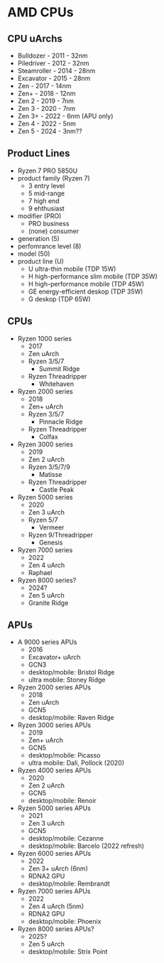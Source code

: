 AMD CPUs
========

## CPU uArchs

- Bulldozer   - 2011 - 32nm
- Piledriver  - 2012 - 32nm
- Steamroller - 2014 - 28nm
- Excavator   - 2015 - 28nm
- Zen         - 2017 - 14nm
- Zen+        - 2018 - 12nm
- Zen 2       - 2019 - 7nm
- Zen 3       - 2020 - 7nm
- Zen 3+      - 2022 - 6nm (APU only)
- Zen 4       - 2022 - 5nm
- Zen 5       - 2024 - 3nm??

## Product Lines

- Ryzen 7 PRO 5850U 
- product family (Ryzen 7)
  - 3 entry level
  - 5 mid-range
  - 7 high end
  - 9 ehthusiast
- modifier (PRO)
  - PRO business
  - (none) consumer
- generation (5)
- perfomrance level (8)
- model (50)
- product line (U)
  - U ultra-thin mobile (TDP 15W)
  - H high-performance slim mobile (TDP 35W)
  - H high-performance mobile (TDP 45W)
  - GE energy-efficient deskop (TDP 35W)
  - G deskop (TDP 65W)

## CPUs

- Ryzen 1000 series
  - 2017
  - Zen uArch
  - Ryzen 3/5/7
    - Summit Ridge
  - Ryzen Threadripper
    - Whitehaven
- Ryzen 2000 series
  - 2018
  - Zen+ uArch
  - Ryzen 3/5/7
    - Pinnacle Ridge
  - Ryzen Threadripper
    - Colfax
- Ryzen 3000 series
  - 2019
  - Zen 2 uArch
  - Ryzen 3/5/7/9
    - Matisse
  - Ryzen Threadripper
    - Castle Peak
- Ryzen 5000 series
  - 2020
  - Zen 3 uArch
  - Ryzen 5/7
    - Vermeer
  - Ryzen 9/Threadripper
    - Genesis
- Ryzen 7000 series
  - 2022
  - Zen 4 uArch
  - Raphael
- Ryzen 8000 series?
  - 2024?
  - Zen 5 uArch
  - Granite Ridge

## APUs

- A 9000 series APUs
  - 2016
  - Excavator+ uArch
  - GCN3
  - desktop/mobile: Bristol Ridge
  - ultra mobile: Stoney Ridge
- Ryzen 2000 series APUs
  - 2018
  - Zen uArch
  - GCN5
  - desktop/mobile: Raven Ridge
- Ryzen 3000 series APUs
  - 2019
  - Zen+ uArch
  - GCN5
  - desktop/mobile: Picasso
  - ultra mobile: Dali, Pollock (2020)
- Ryzen 4000 series APUs
  - 2020
  - Zen 2 uArch
  - GCN5
  - desktop/mobile: Renoir
- Ryzen 5000 series APUs
  - 2021
  - Zen 3 uArch
  - GCN5
  - desktop/mobile: Cezanne
  - desktop/mobile: Barcelo (2022 refresh)
- Ryzen 6000 series APUs
  - 2022
  - Zen 3+ uArch (6nm)
  - RDNA2 GPU
  - desktop/mobile: Rembrandt
- Ryzen 7000 series APUs
  - 2022
  - Zen 4 uArch (5nm)
  - RDNA2 GPU
  - desktop/mobile: Phoenix
- Ryzen 8000 series APUs?
  - 2025?
  - Zen 5 uArch
  - desktop/mobile: Strix Point
